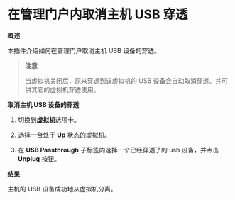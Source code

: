 # 在管理门户内取消主机 USB 穿透

**概述**

本插件介绍如何在管理门户取消主机 USB 设备的穿透。


> **注意**
>
> 当虚拟机关闭后，原来穿透到该虚拟机的 USB 设备会自动取消穿透。并可供其它的虚拟机穿透使用。

**取消主机 USB 设备的穿透**

1. 切换到**虚拟机**选项卡。

2. 选择一台处于 **Up** 状态的虚拟机。

3. 在 **USB Passthrough** 子标签内选择一个已经穿透了的 usb 设备，并点击 **Unplug** 按钮。


**结果**

主机的 USB 设备成功地从虚拟机分离。
